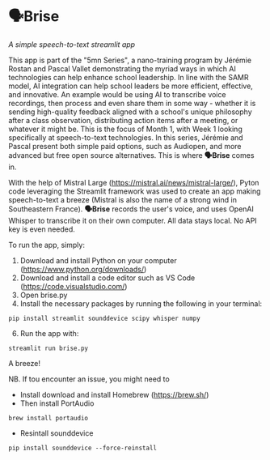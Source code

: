# 🗣️Brise
_A simple speech-to-text streamlit app_

This app is part of the "5mn Series", a nano-training program by Jérémie Rostan and Pascal Vallet demonstrating the myriad ways in which AI technologies can help enhance school leadership.
In line with the SAMR model, AI integration can help school leaders be more efficient, effective, and innovative. An example would be using AI to transcribe voice recordings, then process and even share them in some way - whether it is sending high-quality feedback aligned with a school's unique philosophy after a class observation, distributing action items after a meeting, or whatever it might be.
This is the focus of Month 1, with Week 1 looking specifically at speech-to-text technologies. In this series, Jérémie and Pascal present both simple paid options, such as Audiopen, and more advanced but free open source alternatives. This is where **🗣️Brise** comes in. 

With the help of Mistral Large (https://mistral.ai/news/mistral-large/), Pyton code leveraging the Streamlit framework was used to create an app making speech-to-text a breeze (Mistral is also the name of a strong wind in Southeastern France). **🗣️Brise** records the user's voice, and uses OpenAI Whisper to transcribe it on their own computer. All data stays local. No API key is even needed. 

To run the app, simply:
1. Download and install Python on your computer (https://www.python.org/downloads/)
2. Download and install a code editor such as VS Code (https://code.visualstudio.com/)
4. Open brise.py
5. Install the necessary packages by running the following in your terminal:
```
pip install streamlit sounddevice scipy whisper numpy
```
6. Run the app with:
```
streamlit run brise.py
```

A breeze!



NB. If tou encounter an issue, you might need to 
- Install download and install Homebrew (https://brew.sh/)
- Then install PortAudio
```
brew install portaudio
```
- Resintall sounddevice
```
pip install sounddevice --force-reinstall
```
